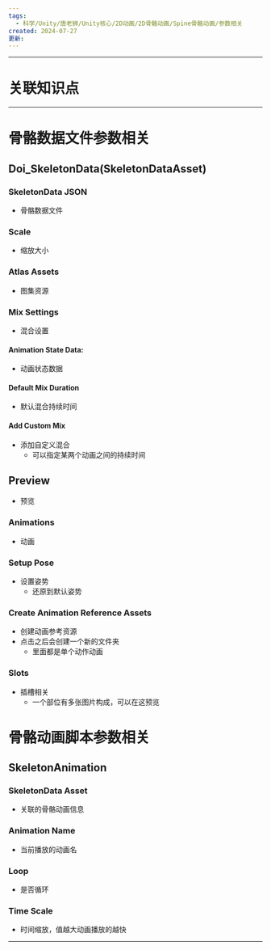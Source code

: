 ```yaml
---
tags:
  - 科学/Unity/唐老狮/Unity核心/2D动画/2D骨骼动画/Spine骨骼动画/参数相关
created: 2024-07-27
更新:
---
```


---
# 关联知识点



---
# 骨骼数据文件参数相关
## Doi_SkeletonData(SkeletonDataAsset)
### SkeletonData JSON

- 骨骼数据文件
### Scale

- 缩放大小
### Atlas Assets

- 图集资源
### Mix Settings

- 混合设置
#### Animation State Data:

- 动画状态数据
#### Default Mix Duration

- 默认混合持续时间
#### Add Custom Mix

- 添加自定义混合
	- 可以指定某两个动画之间的持续时间
## Preview

- 预览
### Animations

- 动画
### Setup Pose

- 设置姿势
	- 还原到默认姿势
### Create Animation Reference Assets

- 创建动画参考资源
- 点击之后会创建一个新的文件夹
	- 里面都是单个动作动画
### Slots

- 插槽相关
	- 一个部位有多张图片构成，可以在这预览
# 骨骼动画脚本参数相关
## SkeletonAnimation
### SkeletonData Asset

- 关联的骨骼动画信息
### Animation Name

- 当前播放的动画名
### Loop

- 是否循环
### Time Scale

- 时间缩放，值越大动画播放的越快

---
